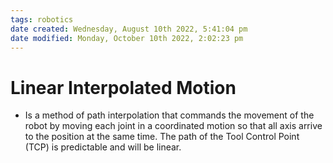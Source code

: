 ```yaml
---
tags: robotics
date created: Wednesday, August 10th 2022, 5:41:04 pm
date modified: Monday, October 10th 2022, 2:02:23 pm
---
```


# Linear Interpolated Motion
- Is a method of path interpolation that commands the movement of the robot by moving each joint in a coordinated motion so that all axis arrive to the position at the same time. The path of the Tool Control Point (TCP) is predictable and will be linear.



